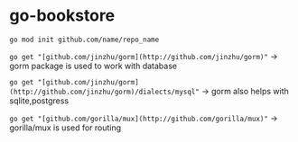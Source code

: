 # go-bookstore

`go mod init github.com/name/repo_name`

`go get "[github.com/jinzhu/gorm](http://github.com/jinzhu/gorm)"` → gorm package is used to work with database

`go get "[github.com/jinzhu/gorm](http://github.com/jinzhu/gorm)/dialects/mysql"` → gorm also helps with sqlite,postgress

`go get "[github.com/gorilla/mux](http://github.com/gorilla/mux)"` → gorilla/mux is used for routing